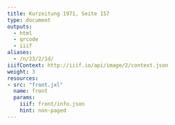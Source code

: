 ```yaml
---
title: Kurzeitung 1971, Seite 157
type: document
outputs:
  - html
  - qrcode
  - iiif
aliases:
  - /n/23/2/1d/
iiifContext: http://iiif.io/api/image/2/context.json
weight: 3
resources:
- src: "front.jxl"
  name: front
  params:
    iiif: front/info.json
    hint: non-paged
---
```

